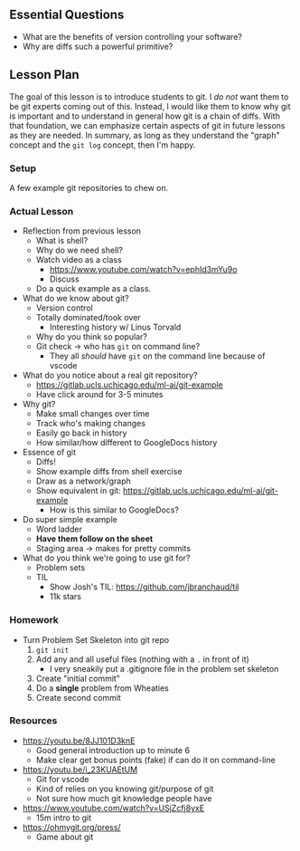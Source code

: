 ## Essential Questions

- What are the benefits of version controlling your software?
- Why are diffs such a powerful primitive?

## Lesson Plan

The goal of this lesson is to introduce students to git. I _do not_ want them to
be git experts coming out of this. Instead, I would like them to know why git is
important and to understand in general how git is a chain of diffs. With that
foundation, we can emphasize certain aspects of git in future lessons as they
are needed. In summary, as long as they understand the "graph" concept and the
`git log` concept, then I'm happy.

### Setup

A few example git repositories to chew on.

### Actual Lesson

- Reflection from previous lesson
    - What is shell?
    - Why do we need shell?
    - Watch video as a class
        - https://www.youtube.com/watch?v=ephId3mYu9o
        - Discuss
    - Do a quick example as a class.
- What do we know about git?
    - Version control
    - Totally dominated/took over
        - Interesting history w/ Linus Torvald
    - Why do you think so popular?
    - Git check -> who has `git` on command line?
        - They all _should_ have `git` on the command line because of vscode
- What do you notice about a real git repository?
    - https://gitlab.ucls.uchicago.edu/ml-ai/git-example
    - Have click around for 3-5 minutes
- Why git?
    - Make small changes over time
    - Track who's making changes
    - Easily go back in history
    - How similar/how different to GoogleDocs history
- Essence of git
    - Diffs!
    - Show example diffs from shell exercise
    - Draw as a network/graph
    - Show equivalent in git: https://gitlab.ucls.uchicago.edu/ml-ai/git-example
        - How is this similar to GoogleDocs?
- Do super simple example
    - Word ladder
    - **Have them follow on the sheet**
    - Staging area -> makes for pretty commits
- What do you think we're going to use git for?
    - Problem sets
    - TIL
        - Show Josh's TIL: https://github.com/jbranchaud/til
        - 11k stars

### Homework

- Turn Problem Set Skeleton into git repo
    1. `git init`
    2. Add any and all useful files (nothing with a `.` in front of it)
        - I very sneakily put a .gitignore file in the problem set skeleton
    3. Create "initial commit"
    4. Do a **single** problem from Wheaties
    5. Create second commit

### Resources

- https://youtu.be/8JJ101D3knE
    - Good general introduction up to minute 6
    - Make clear get bonus points (fake) if can do it on command-line
- https://youtu.be/i_23KUAEtUM
    - Git for vscode
    - Kind of relies on you knowing git/purpose of git
    - Not sure how much git knowledge people have
- https://www.youtube.com/watch?v=USjZcfj8yxE
    - 15m intro to git
- https://ohmygit.org/press/
    - Game about git
